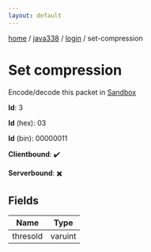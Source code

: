 ```yaml
---
layout: default
---
```


[home](/)  /  [java338](/protocol/java338)  /  [login](/protocol/java338/login)  /  set-compression

# Set compression

Encode/decode this packet in [Sandbox](../../../sandbox/java338#Login.SetCompression)

**Id**: 3

**Id** (hex): 03

**Id** (bin): 00000011

**Clientbound**: ✔️

**Serverbound**: ✖️

## Fields

Name | Type
---|---
thresold | varuint
